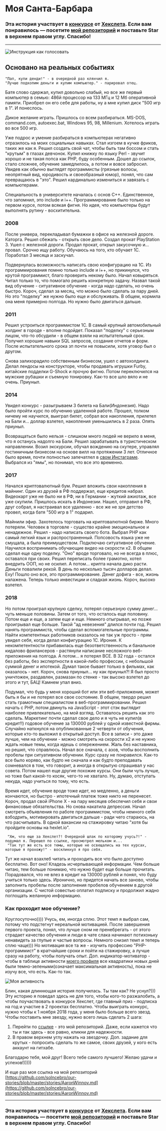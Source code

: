 # Моя Санта-Барбара

### Эта история участвует в [конкурсе](http://mystory.hexlet.io/) от [Хекслета](https://ru.hexlet.io/). Если вам понравилось — посетите [мой репозиторий](https://github.com/solncebro/our-stories/blob/master/stories/AaronWinnov.md) и поставьте Star в верхнем правом углу. Спасибо!

---

![Инструкция как голосовать](http://joxi.net/v29QMqgiZd7bE2.jpg)




## Основано на реальных событиях

    "Пап, купи денди!" - в очередной раз клянчил я.
    "Лучше подкопим деньги и купим компьютер." - парировал отец.


Батя слово сдержал, купил довольно слабый, но все же первый компьютер в семью: 486й процессор на 133 МГц и 12 Мб оперативной памяти. Приобрел он его себе для работы, ну а мне купил диск "500 игр в 1". И понеслось.


Дикое желание играть. Пришлось со всем разбираться. MS-DOS, command.com, autoexec.bat, Windows 95, 98, Millenium. Хотелось играть во все 500 игр.


Уже подрос и умение разбираться в компьютерах негативно отразилось на моих социальных навыках. Стал изгоем в кучке фриков, таких же как я. Решил создать свой чат, чтобы быть там боссом и стать "крутым" в глазах девчонок. Купил книжку по языку Perl - звучит хорошо и не такая попса как PHP, буду особенным. Дошел до ссылок, стало сложнее, обучение замедлилось, а потом и вовсе забросил. Увидев как обычно выглядят программисты (грязные волосы, неопрятный вид, юродивость и своеобразный юмор), понял, что сам превращаюсь в "это". Решил кардинально измениться и завязать с компьютерами.


Специальность в университете началась с основ С++. Единственное, что запомнил, это include и i++. Программирование было только на первом курсе, потом всякая фигня. Но идея, что компьютеры будут выполнять рутину - восхитительна.

### 2008
После универа, перекладывал бумажки в офисе на железной дороге. Каторга. Решил сбежать - открыть свое дело. Создал прокат PlayStation 3. Ушел с железной дороги. Продал прокат, открыл закусочную и... провал. Срочно ищу работу. Обучаюсь на того, кто обучает 1С. Поработал 3 месяца и заскучал.


Подвернулась возможность написать свою конфигурацию на 1С. Из программирования помню только include и i++, но прикинулся, что крутой программист, благо проверить некому было. Начал ковыряться. Читал только то, что помогало решить конкретную задачу. Назвал такой вид обучение - ситуативное обучение - когда надо сделать, но очень быстро. Короч, сделал за месяц, что можно было сделать за пару дней. Но это "поделку" же нужно было еще и обслуживать. В общем, кормила она меня примерно полгода. Но нужно было двигаться дальше.

### 2011
Решил устроиться программистом 1С. В самый крупный автомобильный холдинг в городе - вполне подойдет. Показал "поделку" с серьезным лицом, что-то обсудили - в общем взяли на испытательный срок. Получил хорошие навыки SQL запросов, создание отчетов и форм. После испытательного срока зп почти не повысили, хотя уговор был о другом.


Снова залихорадило собственным бизнесом, ушел с автохолдинга. Делал лендосы на конструкторе, чтобы продавать игрушки Furby, китайские подделки G-Shock и прочую фигню. Потом переключился на мужские рубашки и съемную тонировку. Как-то все шло вяло и не очень. Приуныл.

### 2014
Увидел конкурс - разыгрываем 3 билета на Бали(Индонезия). Надо было пройти курс по обучению удаленной работе. Прошел, толком ничему не научился, выиграл билет, собрал все накопления, прилетел на Бали и... доллар взлетел, накопления уменьшились в 2 раза. Опять приуныл.


Возвращаться было нельзя - слишком много людей не верило в меня, что я останусь надолго на Бали. Решил зарабатывать в туристическом направлении. Возил экскурсии, обучал вождению на скутере, управлял гостиничным бизнесом на основе вилл на протяжении 3 лет. Отличное было время, почти полностью запечатлел в [свом Инстаграме](https://www.instagram.com/solncebro/?hl=ru). Выбрался из "ямы", но понимал, что все это временно.


### 2017
Начался криптовалютный бум. Решил вложить свои накопления в майнинг. Один из друзей в РФ поддержал, еще кредитов набрал. Видеокарт уже не было ни в РФ, ни в Германии - жуткий ажиотаж, все уже скупили. Пришлось искать в Индонезии. Нашел, отправил в РФ, друг собрал, я настраивал все удаленно - все же не зря детство провел, когда батя "500 игр в 1" подарил.


Майнили эфир. Захотелось торговать на криптовалютной бирже. Много потеряли. Человек в торговле - существо крайне эмоциональное и ненадежное. Решил - надо написать своего бота. Выбрал PHP как самый легкий язык и распространенный. Попсовость языка уже не смущала, а была преимуществом. Подключаю ситуативное обучение. Научился воспринимать обучающие видео на скорости х2. В общем сделал еще одну поделку. "Оно" вроде торговало, но не всегда в плюс, оставался при своих. Решил переписать более грамотно, хотел внедрить ООП, но не осилил. А потом... крипта начала дико расти. Деньги повалили рекой. В день по несколько тысяч долларов делал. Еху! Пошло оно все, это программирование. Денег дофига - все, жизнь налажена. Теперь только инвестиции и сладкая жизнь. Короч, высоко взлетел.

### 2018
Но потом проиграл крупную сделку, потерял серьезную сумму денег... чуть меньше половины. Затем от того, что осталось еще половину. Потом еще и еще, а затем еще и еще. Немного отыгрывал, но позже проигрывал еще больше. Такой "ад невезения" длился почти год. Решил нанять программиста, чтобы сделал вспомогательные программы. Найти компетентных работников оказалось не так уж просто - прям увидел себя, когда делал конфигурацию 1С. Ирония. К некомпетентности прибавилась еще безответственность и банальное кидалово фрилансеров - растянули написание несложного веб-приложения на полгода. А потом... я потерял ВСЕ. В 32 года - остался без работы, без экспертности в какой-либо профессии, с небольшой суммой денег и ипотекой. Думал такое бывает только в фильмах, как оказалось - нет. Короч, снова приуныл... ну как приуныл?! Я был просто уничтожен, раздавлен, размазан по стенке - так высоко взлетел до этого и тут, БАЦ! Камнем упал вниз.


Подумал, что будь у меня хороший бот или эти веб-приложения, может быть я бы и не потерял все свое состояние. В общем, твердо решил стать грамотным специалистом в веб-программировании. Решил начать с PHP, потом двинуть на JavaScript - этот стэк выглядит наиболее привлекательно, на мой взгляд. Оставалось решить как это сделать. Маркетинг почти сделал свое дело и я чуть не купил(в кредит!!) годовое обучение за 130000 рублей у одной известной фирмы. Случайно наткнулся на опубликованные 2 четверти от обучения, которые кто-то выложил в открытый доступ. Все в записи - это даже лучше, чем на обучении - можно смотреть на скорости х2 и не нужно ждать новые темы, когда идешь с опережением. Жаль без наставника, но решил, что справлюсь. Начал все сначала, с азов, чтобы восполнить пробелы при ситуативном обучении. Курс сразу не понравился. Как-то все было коряво, как будто не сначала и как будто преподавать сомневался в том, что говорит, а иногда в открытую спрашивал у нас совета. Потом нашел еще другие похожие курсы. Они были чуть лучше, но тоже был какой-то косяк, чего-то не хватало. Ну, думаю, отступать некуда, надо учиться по тому, что есть.


Время идет, обучение вроде тоже идет, но медленно, а деньги кончаются, но быстро - ипотечный платеж тоже никто не перенесет. Короч, продал свой iPhone X - на пару месяцев обеспечил себя и свои финансовые обязательства. Но снова накатила депрессия. Начал смотреть объявления по работе программистом, чтобы немного себя взбодрить, мотивировать двигаться дальше - ради чего стараюсь, на что расчитывать. В одной вакансии на стажировку читаю "хотя бы пройдите основы на hexlet.io".


     "Хм, что еще за Хекслет?! Очередной шлак по которому учусь?!" - подумал я. Перешел по ссылке, просмотрел мельком и...
     "Так тут же есть все темы, которые не освещались на тех курсах, которые я прохожу!" - воскликнул я про себя.
     
 
Тут же начал взахлеб читать и проходить все что было доступно бесплатно. Вот оно! Кладезь исчерпывающей информации. Чем больше читаю, тем больше понимаю, что нужно будет еще больше прочитать. Порадовался, что не влез в кредит на 130000 рублей и понял, что буду учиться только здесь. Иронично, но придется начать все заново, чтобы заполнить пробелы после заполнения пробелов обучением в другой организации. С чистой совестью оплатил подписку и продолжил жадно поглощать желанную информацию.


### Как проходит мое обучение?
Круглосуточно)))) Учусь, ем, иногда сплю. Этот темп я выбрал сам, потому что подстегнут нереальной мотивацией. После завершения первого проекта, понял, что лучше сном не пренебрегать - от этого страдает качество обучения и люди в чате слака начинают потихоньку ненавидеть за глупые и частые вопросы. Немного снизил темп и теперь сплю чаще))) Но мотивация все та же - изучить профессию "PHP-программист" в кратчайшие сроки и пойти на стажировку, а лучше сразу на работу, чтобы получать опыт. Доп. индикатор-мотиватор - чтобы в таблице активности [моего профиля](https://ru.hexlet.io/u/solncebro) все квадратики новых дней были темно-зелеными(означает максимальная активность), пока не изучу все, что есть. Как-то так.

![Моя активность](http://joxi.net/brRDXPwI7y0Wx2.jpg)


Блин, какая длиннющая история получилась. Ты там как? Не уснул?))) Эту историю я поведал здесь не для того, чтобы кого-то разжалобить, а чтобы поучаствовать в конкурсе Хекслет, где главный приз - подписка на год и участие в 2 проектах бесплатно. Чтобы выиграть конкурс, нужно чтобы к 1 ноября 2018 года, у меня было больше всего звезд. Чтобы поставить мне звезду, нужно всего лишь сделать 2 шага:
1. Перейти по [ссылке](https://github.com/solncebro/our-stories/blob/master/stories/AaronWinnov.md) - это мой репозиторий. Даже, если кажется что ты и так здесь - все равно, кликни для надежности.
2. В правом верхнем углу нажать на звездочку.
Доп. задание для крутых - попросить сделать то же самое, своих друзей, у кого есть аккаунт на гитхабе.

Благодарю тебя, мой друг! Всего тебе самого лучшего! Желаю удачи и успехов!)))))

И еще раз моя ссылка на мой репозиторий [https://github.com/solncebro/our-stories/blob/master/stories/AaronWinnov.md](https://github.com/solncebro/our-stories/blob/master/stories/AaronWinnov.md)

---

### Эта история участвует в [конкурсе](http://mystory.hexlet.io/) от [Хекслета](https://ru.hexlet.io/). Если вам понравилось — посетите [мой репозиторий](https://github.com/solncebro/our-stories/blob/master/stories/AaronWinnov.md) и поставьте Star в верхнем правом углу. Спасибо!
